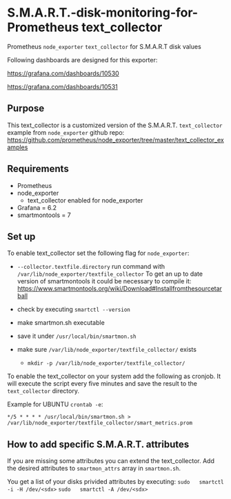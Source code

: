 # S.M.A.R.T.-disk-monitoring-for-Prometheus text_collector

Prometheus `node_exporter` `text_collector` for S.M.A.R.T disk values

Following dashboards are designed for this exporter:

https://grafana.com/dashboards/10530

https://grafana.com/dashboards/10531

## Purpose
This text_collector is a customized version of the S.M.A.R.T. `text_collector` example from `node_exporter` github repo:
https://github.com/prometheus/node_exporter/tree/master/text_collector_examples

## Requirements
- Prometheus
- node_exporter
  - text_collector enabled for node_exporter
- Grafana = 6.2
- smartmontools = 7

## Set up
To enable text_collector set the following flag for `node_exporter`:
- `--collector.textfile.directory`
run command with `/var/lib/node_exporter/textfile_collector`
To get an up to date version of smartmontools it could be necessary to compile it:
https://www.smartmontools.org/wiki/Download#Installfromthesourcetarball

- check by executing `smartctl --version`

- make smartmon.sh executable

- save it under `/usr/local/bin/smartmon.sh`

- make sure `/var/lib/node_exporter/textfile_collector/` exists
  - `mkdir -p /var/lib/node_exporter/textfile_collector/`

To enable the text_collector on your system add the following as cronjob.
It will execute the script every five minutes and save the result to the `text_collector` directory.

Example for UBUNTU `crontab -e`:

`*/5 * * * * /usr/local/bin/smartmon.sh > /var/lib/node_exporter/textfile_collector/smart_metrics.prom`

## How to add specific S.M.A.R.T. attributes
If you are missing some attributes you can extend the text_collector.
Add the desired attributes to `smartmon_attrs` array in `smartmon.sh`.

You get a list of your disks privided attributes by executing:
`sudo 	smartctl -i -H /dev/<sdx>`
`sudo 	smartctl -A /dev/<sdx>`
